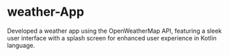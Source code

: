 # weather-App
Developed a weather app using the OpenWeatherMap API, featuring a sleek user interface with a splash screen for enhanced user experience in Kotlin language.
